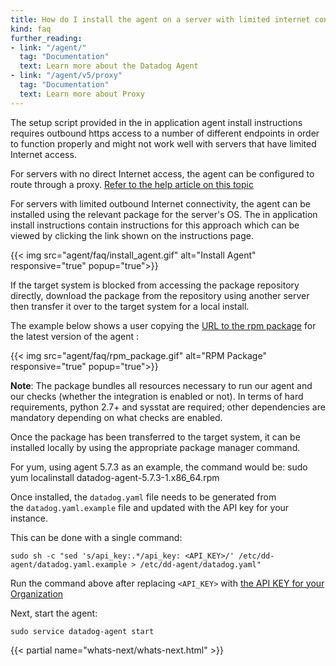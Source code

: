 ```yaml
---
title: How do I install the agent on a server with limited internet connectivity?
kind: faq
further_reading:
- link: "/agent/"
  tag: "Documentation"
  text: Learn more about the Datadog Agent
- link: "/agent/v5/proxy"
  tag: "Documentation"
  text: Learn more about Proxy
---
```


The setup script provided in the in application agent install instructions requires outbound https access to a number of different endpoints in order to function properly and might not work well with servers that have limited Internet access.

For servers with no direct Internet access, the agent can be configured to route through a proxy. [Refer to the help article on this topic](/account_management/faq/can-i-use-a-proxy-to-connect-my-servers-to-datadog)

For servers with limited outbound Internet connectivity, the agent can be installed using the relevant package for the server's OS. The in application install instructions contain instructions for this approach which can be viewed by clicking the link shown on the instructions page.

{{< img src="agent/faq/install_agent.gif" alt="Install Agent" responsive="true" popup="true">}}

If the target system is blocked from accessing the package repository directly, download the package from the repository using another server then transfer it over to the target system for a local install.

The example below shows a user copying the [URL to the rpm package](https://yum.datadoghq.com/rpm/x86_64/) for the latest version of the agent :

{{< img src="agent/faq/rpm_package.gif" alt="RPM Package" responsive="true" popup="true">}}

**Note**: The package bundles all resources necessary to run our agent and our checks (whether the integration is enabled or not). In terms of hard requirements, python 2.7+ and sysstat are required; other dependencies are mandatory depending on what checks are enabled.

Once the package has been transferred to the target system, it can be installed locally by using the appropriate package manager command. 

For yum, using agent 5.7.3 as an example, the command would be:
sudo yum localinstall datadog-agent-5.7.3-1.x86_64.rpm

Once installed, the `datadog.yaml` file needs to be generated from the `datadog.yaml.example` file and updated with the API key for your instance.

This can be done with a single command:
```
sudo sh -c "sed 's/api_key:.*/api_key: <API_KEY>/' /etc/dd-agent/datadog.yaml.example > /etc/dd-agent/datadog.yaml"
```

Run the command above after replacing `<API_KEY>` with [the API KEY for your Organization](https://app.datadoghq.com/account/settings#api)

Next, start the agent: 

```
sudo service datadog-agent start 
```

{{< partial name="whats-next/whats-next.html" >}}